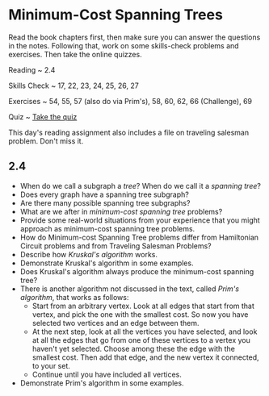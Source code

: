 # Minimum-Cost Spanning Trees

Read the book chapters first, then make sure you can answer the questions in the notes. Following that, work on some skills-check problems and exercises. Then take the online quizzes.

Reading
  ~ 2.4

Skills Check
  ~ 17, 22, 23, 24, 25, 26, 27

Exercises
  ~ 54, 55, 57 (also do via Prim's), 58, 60, 62, 66 (Challenge), 69

Quiz
  ~ [Take the quiz](https://moodle.hanover.edu/mod/quiz/view.php?id=4716)

This day's reading assignment also includes a file on traveling salesman problem. Don't miss it.

## 2.4

- When do we call a subgraph a *tree*? When do we call it a *spanning tree*?
- Does every graph have a spanning tree subgraph?
- Are there many possible spanning tree subgraphs?
- What are we after in *minimum-cost spanning tree* problems?
- Provide some real-world situations from your experience that you might approach as minimum-cost spanning tree problems.
- How do Minimum-cost Spanning Tree problems differ from Hamiltonian Circuit problems and from Traveling Salesman Problems?
- Describe how *Kruskal's algorithm* works.
- Demonstrate Kruskal's algorithm in some examples.
- Does Kruskal's algorithm always produce the minimum-cost spanning tree?
- There is another algorithm not discussed in the text, called *Prim's algorithm*, that works as follows:
    - Start from an arbitrary vertex. Look at all edges that start from that vertex, and pick the one with the smallest cost. So now you have selected two vertices and an edge between them.
    - At the next step, look at all the vertices you have selected, and look at all the edges that go from one of these vertices to a vertex you haven't yet selected. Choose among these the edge with the smallest cost. Then add that edge, and the new vertex it connected, to your set.
    - Continue until you have included all vertices.
- Demonstrate Prim's algorithm in some examples.

